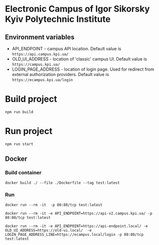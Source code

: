 # Electronic Campus of Igor Sikorsky Kyiv Polytechnic Institute


## Environment variables

* API_ENDPOINT - campus API location. Default value is `https://api.campus.kpi.ua/`
* OLD_UI_ADDRESS - location of 'classic' campus UI. Default value is `https://campus.kpi.ua/`
* LOGIN_PAGE_ADDRESS - location of login page. Used for redirect from external authorization providers. Default value is `https://ecampus.kpi.ua/login` 

# Build project
`npm run build`

# Run project
`npm run start`

## Docker
### Build container

`docker build ./ --file ./Dockerfile --tag test:latest`

### Run
`docker run --rm -it  -p 80:80/tcp test:latest`

`docker run --rm -it -e API_ENDPOINT=https://api-v2.campus.kpi.ua/ -p 80:80/tcp test:latest`

`docker run --rm -it -e API_ENDPOINT=https://api-endpoint.local/ -e OLD_UI_ADDRESS=https://old-ui.local/  -e LOGIN_PAGE_ADDRESS_LINE=https://ecampus.local/login -p 80:80/tcp test:latest`

